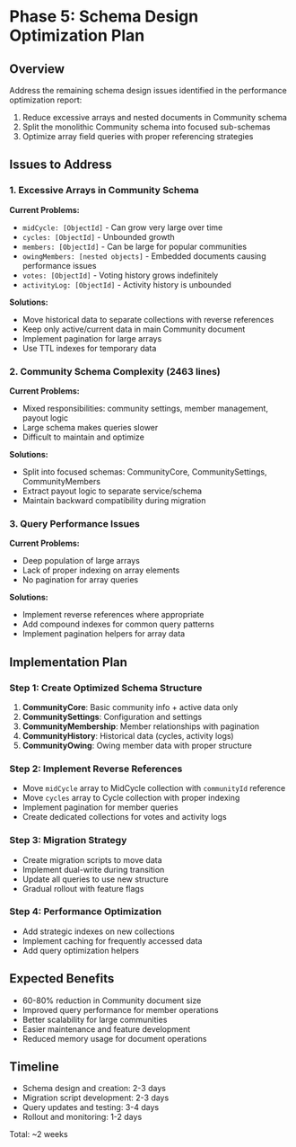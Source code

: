 # Phase 5: Schema Design Optimization Plan

## Overview

Address the remaining schema design issues identified in the performance optimization report:

1. Reduce excessive arrays and nested documents in Community schema
2. Split the monolithic Community schema into focused sub-schemas
3. Optimize array field queries with proper referencing strategies

## Issues to Address

### 1. Excessive Arrays in Community Schema

**Current Problems:**

- `midCycle: [ObjectId]` - Can grow very large over time
- `cycles: [ObjectId]` - Unbounded growth
- `members: [ObjectId]` - Can be large for popular communities
- `owingMembers: [nested objects]` - Embedded documents causing performance issues
- `votes: [ObjectId]` - Voting history grows indefinitely
- `activityLog: [ObjectId]` - Activity history is unbounded

**Solutions:**

- Move historical data to separate collections with reverse references
- Keep only active/current data in main Community document
- Implement pagination for large arrays
- Use TTL indexes for temporary data

### 2. Community Schema Complexity (2463 lines)

**Current Problems:**

- Mixed responsibilities: community settings, member management, payout logic
- Large schema makes queries slower
- Difficult to maintain and optimize

**Solutions:**

- Split into focused schemas: CommunityCore, CommunitySettings, CommunityMembers
- Extract payout logic to separate service/schema
- Maintain backward compatibility during migration

### 3. Query Performance Issues

**Current Problems:**

- Deep population of large arrays
- Lack of proper indexing on array elements
- No pagination for array queries

**Solutions:**

- Implement reverse references where appropriate
- Add compound indexes for common query patterns
- Implement pagination helpers for array data

## Implementation Plan

### Step 1: Create Optimized Schema Structure

1. **CommunityCore**: Basic community info + active data only
2. **CommunitySettings**: Configuration and settings
3. **CommunityMembership**: Member relationships with pagination
4. **CommunityHistory**: Historical data (cycles, activity logs)
5. **CommunityOwing**: Owing member data with proper structure

### Step 2: Implement Reverse References

- Move `midCycle` array to MidCycle collection with `communityId` reference
- Move `cycles` array to Cycle collection with proper indexing
- Implement pagination for member queries
- Create dedicated collections for votes and activity logs

### Step 3: Migration Strategy

- Create migration scripts to move data
- Implement dual-write during transition
- Update all queries to use new structure
- Gradual rollout with feature flags

### Step 4: Performance Optimization

- Add strategic indexes on new collections
- Implement caching for frequently accessed data
- Add query optimization helpers

## Expected Benefits

- 60-80% reduction in Community document size
- Improved query performance for member operations
- Better scalability for large communities
- Easier maintenance and feature development
- Reduced memory usage for document operations

## Timeline

- Schema design and creation: 2-3 days
- Migration script development: 2-3 days
- Query updates and testing: 3-4 days
- Rollout and monitoring: 1-2 days

Total: ~2 weeks
